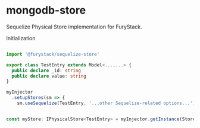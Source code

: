 # mongodb-store

Sequelize Physical Store implementation for FuryStack.

Initialization

```ts

import '@furystack/sequelize-store'

export class TestEntry extends Model<...,...> {
  public declare _id: string
  public declare value: string
}

myInjector
  .setupStores(sm => {
    sm.useSequelize(TestEntry, '...other Sequelize-related options...')


const myStore: IPhysicalStore<TestEntry> = myInjector.getInstance(StoreManager).getStoreFor(TestEntry)

```
